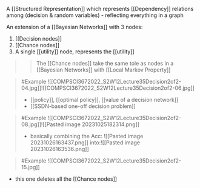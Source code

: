 A [[Structured Representation]] which represents [[Dependency]] relations among (decision & random variables)
	- reflecting everything in a graph

An extension of a [[Bayesian Networks]] with 3 nodes:
1. [[Decision nodes]]
2. [[Chance nodes]]
3. A single [[utility]] node, represents the [[utility]]
>>	The [[Chance nodes]] take the same tole as nodes in a [[Bayesian Networks]] with [[Local Markov Property]]

>	#Example 
>	![[COMPSCI3672022_S2W12Lecture35Decision2of2-04.jpg]]![[COMPSCI3672022_S2W12Lecture35Decision2of2-06.jpg]]
>	- [[policy]], [[optimal policy]], [[value of a decision network]]
>	- [[SSDN-based one-off decision problem]]

>	#Example 
>	![[COMPSCI3672022_S2W12Lecture35Decision2of2-08.jpg]]![[Pasted image 20231025182314.png]]
>	- basically combining the Acc: 
>	![[Pasted image 20231026163437.png]]
>	into:![[Pasted image 20231026163536.png]]

>	#Example 
>	![[COMPSCI3672022_S2W12Lecture35Decision2of2-15.jpg]]
- this one deletes all the [[Chance nodes]]